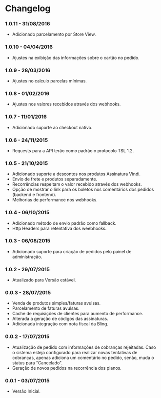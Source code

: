 # Changelog
### 1.0.11 - 31/08/2016
- Adicionado parcelamento por Store View.

### 1.0.10 - 04/04/2016
- Ajustes na exibição das informações sobre o cartão no pedido.

### 1.0.9 - 28/03/2016
- Ajustes no calculo parcelas mínimas.

### 1.0.8 - 01/02/2016
- Ajustes nos valores recebidos através dos webhooks.

### 1.0.7 - 11/01/2016
- Adicionado suporte ao checkout nativo.

### 1.0.6 - 24/11/2015
- Requests para a API terão como padrão o protocolo TSL 1.2.

### 1.0.5 - 21/10/2015
- Adicionado suporte a descontos nos produtos Assinatura Vindi.
- Envio de frete e produtos separadamente.
- Recorrências respeitam o valor recebido através dos webhooks.
- Opção de mostrar o link para os boletos nos comentários dos pedidos (backend e frontend).
- Melhorias de performance nos webhooks.

### 1.0.4 - 06/10/2015
- Adicionado método de envio padrão como fallback.
- Http Headers para retentativa dos weebhooks.

### 1.0.3 - 06/08/2015
- Adicionado suporte para criação de pedidos pelo painel de administração.

### 1.0.2 - 29/07/2015
- Atualizado para Versão estável.

### 0.0.3 - 28/07/2015
- Venda de produtos simples/faturas avulsas.
- Parcelamento de faturas avulsas.
- Cache de requisições de clientes para aumento de performance.
- Alterada a geração de códigos das assinaturas.
- Adicionada integração com nota fiscal da Bling.

### 0.0.2 - 17/07/2015
- Atualização de pedido com informações de cobranças rejeitadas. Caso o sistema esteja configurado para realizar
novas tentativas de cobranças, apenas adiciona um comentário no pedido, senão, muda o status para "Cancelado".
- Geração de novos pedidos na recorrência dos planos.

### 0.0.1 - 03/07/2015
- Versão Inicial.

